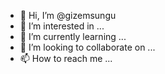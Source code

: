 - 👋 Hi, I’m @gizemsungu
- 👀 I’m interested in ...
- 🌱 I’m currently learning ...
- 💞️ I’m looking to collaborate on ...
- 📫 How to reach me ...

<!---
gizemsungu/gizemsungu is a ✨ special ✨ repository because its `README.md` (this file) appears on your GitHub profile.
You can click the Preview link to take a look at your changes.
--->
